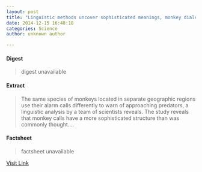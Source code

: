 ```yaml
---
layout: post
title: "Linguistic methods uncover sophisticated meanings, monkey dialects"
date: 2014-12-15 16:48:18
categories: Science
author: unknown author

---
```



#### Digest
>digest unavailable

#### Extract
>The same species of monkeys located in separate geographic regions use their alarm calls differently to warn of approaching predators, a linguistic analysis by a team of scientists reveals. The study reveals that monkey calls have a more sophisticated structure than was commonly thought....

#### Factsheet
>factsheet unavailable

[Visit Link](http://feeds.sciencedaily.com/~r/sciencedaily/~3/0TF0y3zwQww/141215114818.htm)


